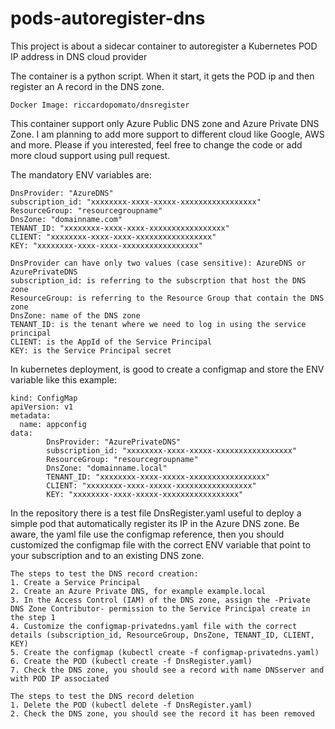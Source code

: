 # pods-autoregister-dns
This project is about a sidecar container to autoregister a Kubernetes POD IP address in DNS cloud provider

The container is a python script.
When it start, it gets the POD ip and then register an A record in the DNS zone.
```DockerImage
Docker Image: riccardopomato/dnsregister
```

This container support only Azure Public DNS zone and Azure Private DNS Zone.
I am planning to add more support to different cloud like Google, AWS and more.
Please if you interested, feel free to change the code or add more cloud support using pull request.

The mandatory ENV variables are:
```ENV Variables
DnsProvider: "AzureDNS"
subscription_id: "xxxxxxxx-xxxx-xxxxx-xxxxxxxxxxxxxxxxx"
ResourceGroup: "resourcegroupname"
DnsZone: "domainname.com"
TENANT_ID: "xxxxxxxx-xxxx-xxxx-xxxxxxxxxxxxxxxxx"
CLIENT: "xxxxxxxx-xxxx-xxxx-xxxxxxxxxxxxxxxxx"
KEY: "xxxxxxxx-xxxx-xxxx-xxxxxxxxxxxxxxxxx"

DnsProvider can have only two values (case sensitive): AzureDNS or AzurePrivateDNS
subscription_id: is referring to the subscrption that host the DNS zone
ResourceGroup: is referring to the Resource Group that contain the DNS zone
DnsZone: name of the DNS zone
TENANT_ID: is the tenant where we need to log in using the service principal
CLIENT: is the AppId of the Service Principal
KEY: is the Service Principal secret
```
In kubernetes deployment, is good to create a configmap and store the ENV variable like this example:

```Configmap
kind: ConfigMap
apiVersion: v1
metadata:
  name: appconfig
data:
        DnsProvider: "AzurePrivateDNS"
        subscription_id: "xxxxxxxx-xxxx-xxxxx-xxxxxxxxxxxxxxxxx"
        ResourceGroup: "resourcegroupname"
        DnsZone: "domainname.local"
        TENANT_ID: "xxxxxxxx-xxxx-xxxxx-xxxxxxxxxxxxxxxxx"
        CLIENT: "xxxxxxxx-xxxx-xxxxx-xxxxxxxxxxxxxxxxx"
        KEY: "xxxxxxxx-xxxx-xxxxx-xxxxxxxxxxxxxxxxx"
```

In the repository there is a test file DnsRegister.yaml useful to deploy a simple pod that automatically register its IP in the Azure DNS zone.
Be aware, the yaml file use the configmap reference, then you should customized the configmap file with the correct ENV variable that point to your subscription and to an existing DNS zone.

```Steps
The steps to test the DNS record creation:
1. Create a Service Principal
2. Create an Azure Private DNS, for example example.local
3. In the Access Control (IAM) of the DNS zone, assign the -Private DNS Zone Contributor- permission to the Service Principal create in the step 1
4. Customize the configmap-privatedns.yaml file with the correct details (subscription_id, ResourceGroup, DnsZone, TENANT_ID, CLIENT, KEY)
5. Create the configmap (kubectl create -f configmap-privatedns.yaml)
6. Create the POD (kubectl create -f DnsRegister.yaml)
7. Check the DNS zone, you should see a record with name DNSserver and with POD IP associated

The steps to test the DNS record deletion
1. Delete the POD (kubectl delete -f DnsRegister.yaml)
2. Check the DNS zone, you should see the record it has been removed

```
